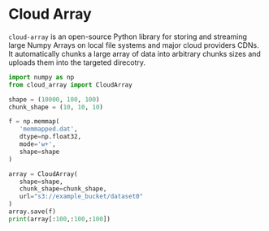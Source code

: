 # Cloud Array

`cloud-array` is an open-source Python library for storing and streaming large Numpy Arrays on local file systems and major cloud providers CDNs. It automatically chunks a large array of data into arbitrary chunks sizes and uploads them into the targeted direcotry.
 
 ```python
import numpy as np
from cloud_array import CloudArray

shape = (10000, 100, 100)
chunk_shape = (10, 10, 10)

f = np.memmap(
    'memmapped.dat',
    dtype=np.float32,
    mode='w+',
    shape=shape
)

array = CloudArray(
    shape=shape,
    chunk_shape=chunk_shape,
    url="s3://example_bucket/dataset0"
)
array.save(f)
print(array[:100,:100,:100])

 ```